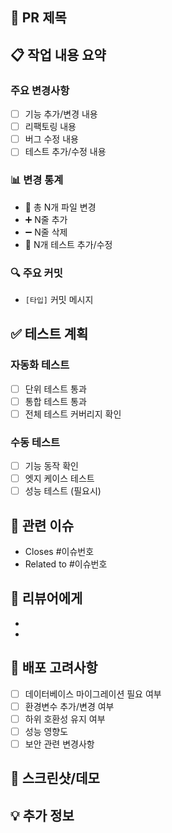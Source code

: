 ## 🎯 PR 제목
<!-- 
PR 제목 형식: [타입]: 간단한 설명
예시:
- [feat]: 새로운 기능 추가
- [refactor]: 코드 구조 개선
- [fix]: 버그 수정
- [test]: 테스트 코드 추가/수정
- [chore]: 빌드, 설정 등 기타 작업
-->

## 📋 작업 내용 요약

<!-- PR의 목적과 배경을 간단히 설명해주세요 -->

### 주요 변경사항

<!-- 주요 변경사항을 체크리스트 형식으로 작성해주세요 -->
- [ ] 기능 추가/변경 내용
- [ ] 리팩토링 내용
- [ ] 버그 수정 내용
- [ ] 테스트 추가/수정 내용

### 📊 변경 통계
<!-- git diff --stat 명령어로 확인 가능 -->
- 📁 총 N개 파일 변경
- ➕ N줄 추가
- ➖ N줄 삭제
- 🧪 N개 테스트 추가/수정

### 🔍 주요 커밋
<!-- 주요 커밋 메시지를 나열해주세요 -->
- `[타입]` 커밋 메시지

## ✅ 테스트 계획

### 자동화 테스트
- [ ] 단위 테스트 통과
- [ ] 통합 테스트 통과
- [ ] 전체 테스트 커버리지 확인

### 수동 테스트
<!-- 수동으로 확인이 필요한 항목들을 나열해주세요 -->
- [ ] 기능 동작 확인
- [ ] 엣지 케이스 테스트
- [ ] 성능 테스트 (필요시)

## 🔗 관련 이슈
<!-- 관련된 이슈 번호를 링크해주세요 -->
- Closes #이슈번호
- Related to #이슈번호

## 📌 리뷰어에게
<!-- 리뷰어가 특별히 주의깊게 봐야 할 부분이나 질문사항을 작성해주세요 -->
- 
- 

## 🚀 배포 고려사항
<!-- 배포 시 고려해야 할 사항들을 체크리스트로 작성해주세요 -->
- [ ] 데이터베이스 마이그레이션 필요 여부
- [ ] 환경변수 추가/변경 여부
- [ ] 하위 호환성 유지 여부
- [ ] 성능 영향도
- [ ] 보안 관련 변경사항

## 📸 스크린샷/데모
<!-- UI 변경사항이 있다면 스크린샷을 첨부해주세요 -->
<!-- API 변경사항이 있다면 요청/응답 예시를 첨부해주세요 -->

## 💡 추가 정보
<!-- 기타 참고사항이나 추가 정보가 있다면 작성해주세요 -->
